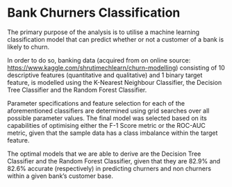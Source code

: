 # Bank Churners Classification

The primary purpose of the analysis is to utilise a machine learning classification model that can predict whether or not a customer of a bank is likely to churn. 

In order to do so, banking data (acquired from on online source: https://www.kaggle.com/shrutimechlearn/churn-modelling) consisting of 10 descriptive features (quantitative and qualitative) and 1 binary target feature, is modelled using the K-Nearest Neighbour Classifier, the Decision Tree Classifier and the Random Forest Classifier. 

Parameter specifications and feature selection for each of the aforementioned classifiers are determined using grid searches over all possible parameter values. The final model was selected based on its capabilities of optimising either the F-1 Score metric or the ROC-AUC metric, given that the sample data has a class imbalance within the target feature. 

The optimal models that we are able to derive are the Decision Tree Classifier and the Random Forest Classifier, given that they are 82.9% and 82.6% accurate (respectively) in predicting churners and non churners within a given bank’s customer base.

